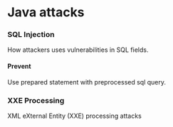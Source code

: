 # Java attacks

### SQL Injection

How attackers uses vulnerabilities in SQL fields.

#### Prevent

Use prepared statement with preprocessed sql query.

### XXE Processing

XML eXternal Entity (XXE) processing attacks
